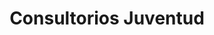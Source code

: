 ---
title: "Consultorios Juventud"
url: /ventanilla/consultorios-juventud/
shop: material de oficina
---